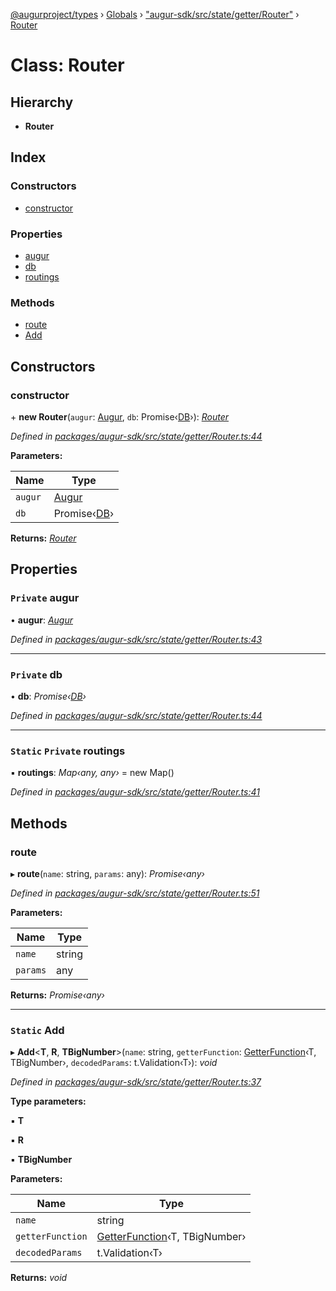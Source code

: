 [@augurproject/types](../README.md) › [Globals](../globals.md) › ["augur-sdk/src/state/getter/Router"](../modules/_augur_sdk_src_state_getter_router_.md) › [Router](_augur_sdk_src_state_getter_router_.router.md)

# Class: Router

## Hierarchy

* **Router**

## Index

### Constructors

* [constructor](_augur_sdk_src_state_getter_router_.router.md#constructor)

### Properties

* [augur](_augur_sdk_src_state_getter_router_.router.md#private-augur)
* [db](_augur_sdk_src_state_getter_router_.router.md#private-db)
* [routings](_augur_sdk_src_state_getter_router_.router.md#static-private-routings)

### Methods

* [route](_augur_sdk_src_state_getter_router_.router.md#route)
* [Add](_augur_sdk_src_state_getter_router_.router.md#static-add)

## Constructors

###  constructor

\+ **new Router**(`augur`: [Augur](_augur_sdk_src_augur_.augur.md), `db`: Promise‹[DB](_augur_sdk_src_state_db_db_.db.md)›): *[Router](_augur_sdk_src_state_getter_router_.router.md)*

*Defined in [packages/augur-sdk/src/state/getter/Router.ts:44](https://github.com/AugurProject/augur/blob/69c4be52bf/packages/augur-sdk/src/state/getter/Router.ts#L44)*

**Parameters:**

Name | Type |
------ | ------ |
`augur` | [Augur](_augur_sdk_src_augur_.augur.md) |
`db` | Promise‹[DB](_augur_sdk_src_state_db_db_.db.md)› |

**Returns:** *[Router](_augur_sdk_src_state_getter_router_.router.md)*

## Properties

### `Private` augur

• **augur**: *[Augur](_augur_sdk_src_augur_.augur.md)*

*Defined in [packages/augur-sdk/src/state/getter/Router.ts:43](https://github.com/AugurProject/augur/blob/69c4be52bf/packages/augur-sdk/src/state/getter/Router.ts#L43)*

___

### `Private` db

• **db**: *Promise‹[DB](_augur_sdk_src_state_db_db_.db.md)›*

*Defined in [packages/augur-sdk/src/state/getter/Router.ts:44](https://github.com/AugurProject/augur/blob/69c4be52bf/packages/augur-sdk/src/state/getter/Router.ts#L44)*

___

### `Static` `Private` routings

▪ **routings**: *Map‹any, any›* = new Map()

*Defined in [packages/augur-sdk/src/state/getter/Router.ts:41](https://github.com/AugurProject/augur/blob/69c4be52bf/packages/augur-sdk/src/state/getter/Router.ts#L41)*

## Methods

###  route

▸ **route**(`name`: string, `params`: any): *Promise‹any›*

*Defined in [packages/augur-sdk/src/state/getter/Router.ts:51](https://github.com/AugurProject/augur/blob/69c4be52bf/packages/augur-sdk/src/state/getter/Router.ts#L51)*

**Parameters:**

Name | Type |
------ | ------ |
`name` | string |
`params` | any |

**Returns:** *Promise‹any›*

___

### `Static` Add

▸ **Add**<**T**, **R**, **TBigNumber**>(`name`: string, `getterFunction`: [GetterFunction](../modules/_augur_sdk_src_state_getter_router_.md#getterfunction)‹T, TBigNumber›, `decodedParams`: t.Validation‹T›): *void*

*Defined in [packages/augur-sdk/src/state/getter/Router.ts:37](https://github.com/AugurProject/augur/blob/69c4be52bf/packages/augur-sdk/src/state/getter/Router.ts#L37)*

**Type parameters:**

▪ **T**

▪ **R**

▪ **TBigNumber**

**Parameters:**

Name | Type |
------ | ------ |
`name` | string |
`getterFunction` | [GetterFunction](../modules/_augur_sdk_src_state_getter_router_.md#getterfunction)‹T, TBigNumber› |
`decodedParams` | t.Validation‹T› |

**Returns:** *void*
